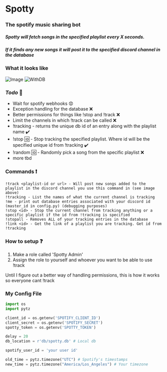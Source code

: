 # Spotty
### The spotify music sharing bot

##### Spotty will fetch songs in the specified playlist every X seconds.
##### If it finds any new songs it will post it to the specified discord channel in the database

### What it looks like
![Image](https://i.imgur.com/JQADBCK.png)
![WithDB](https://i.imgur.com/nP1H8Sx.png)

### *Todo* :construction:
- Wait for spotify webhooks :worried:
- Exception handling for the database :x:
- Better permissions for things like !stop and !track :x:
- Limit the channels in which !track can be called :x:
- !tracking - returns the unique db id of an entry along with the playlist name :heavy_check_mark:
- !stop :id: - Stop tracking the specified playlist. Where id will be the specified unique id from !tracking :heavy_check_mark:
- !random :id: - Randomly pick a song from the specific playlist :x:
- more tbd

### Commands :exclamation:
```
!track <playlist-id or url> - Will post new songs added to the playlist in the discord channel you use this command in (see image above)
!tracking - List the names of what the current channel is tracking
!me - print out database entries associated with your discord id (master_id in config.py) (debugging purposes)
!stop <id> - Stop the current channel from tracking anything or a specific playlist if the id from !tracking is specified
!stopall - Removes ALL of your tracking entries in the database
!link <id> - Get the link of a playlist you are tracking. Get id from !tracking
```

### How to setup :question:
1. Make a role called 'Spotty Admin'
2. Assign the role to yourself and whoever you want to be able to use !track

Until I figure out a better way of handling permissions, this is how it works so everyone cant !track

### My Config File
```python
import os
import pytz

client_id = os.getenv('SPOTIFY_CLIENT_ID')
client_secret = os.getenv('SPOTIFY_SECRET')
spotty_token = os.getenv('SPOTTY_TOKEN')

delay = 20
db_location = r'db/spotty.db' # Local db

spotify_user_id = 'your user id'

old_time = pytz.timezone("UTC") # Spotify's timestamps
new_time = pytz.timezone("America/Los_Angeles") # Your timezone

```

